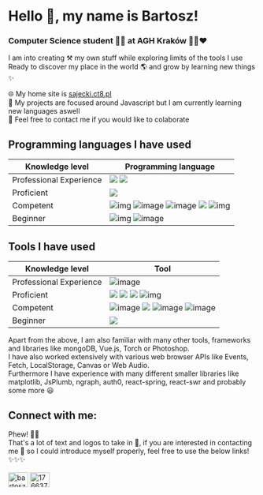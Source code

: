 # Hello 👋, my name is Bartosz!
### Computer Science student 👨‍💻 at AGH Kraków 💚🖤❤️

I am into creating ⚒️ my own stuff while exploring limits of the tools I use<br>
Ready to discover my place in the world 🌎 and grow by learning new things ✨

🌐 My home site is [sajecki.ct8.pl](sajecki.ct8.pl)<br>
🌟 My projects are focused around Javascript but I am currently learning new languages aswell<br>
🥂 Feel free to contact me if you would like to colaborate

## Programming languages I have used
| Knowledge level | Programming language |
| --- |---|
| Professional Experience | ![](https://img.shields.io/badge/JavaScript-323330?style=for-the-badge&logo=javascript&logoColor=F7DF1E) ![](https://img.shields.io/badge/TypeScript-007ACC?style=for-the-badge&logo=typescript&logoColor=white) 
| Proficient | ![](https://img.shields.io/badge/Python-FFD43B?style=for-the-badge&logo=python&logoColor=blue) |
| Competent | ![img](https://img.shields.io/badge/C-00599C?style=for-the-badge&logo=c&logoColor=white) ![image](https://img.shields.io/badge/Rust-000000?style=for-the-badge&logo=rust&logoColor=white) ![image](https://img.shields.io/badge/Java-f89b24?style=for-the-badge&logo=coffeescript&logoColor=white) ![](https://img.shields.io/badge/HTML5-E34F26?style=for-the-badge&logo=html5&logoColor=white) ![img](https://img.shields.io/badge/CSS3-1572B6?style=for-the-badge&logo=css3&logoColor=white) |
| Beginner | ![img](https://img.shields.io/badge/Dart-0175C2?style=for-the-badge&logo=dart&logoColor=white) ![image](https://img.shields.io/badge/Elixir-4B275F?style=for-the-badge&logo=elixir&logoColor=white) |

## Tools I have used
| Knowledge level | Tool |
| --- | --- |
| Professional Experience | ![image](https://img.shields.io/badge/React-20232A?style=for-the-badge&logo=react&logoColor=61DAFB) |
| Proficient | ![](https://img.shields.io/badge/React_Native-20232A?style=for-the-badge&logo=react&logoColor=61DAFB) ![](https://img.shields.io/badge/GIT-E44C30?style=for-the-badge&logo=git&logoColor=white) ![](https://img.shields.io/badge/Linux-FCC624?style=for-the-badge&logo=linux&logoColor=black) ![img](https://img.shields.io/badge/styled--components-DB7093?style=for-the-badge&logo=styled-components&logoColor=white) |
| Competent | ![image](https://img.shields.io/badge/next%20js-000000?style=for-the-badge&logo=nextdotjs&logoColor=white) ![](https://img.shields.io/badge/Actix-000000?style=for-the-badge&logo=actix&logoColor=white) ![image](https://img.shields.io/badge/MySQL-005C84?style=for-the-badge&logo=mysql&logoColor=white) ![image](https://img.shields.io/badge/Express%20js-000000?style=for-the-badge&logo=express&logoColor=white) |
| Beginner | ![](https://img.shields.io/badge/Flutter-02569B?style=for-the-badge&logo=flutter&logoColor=white) |

Apart from the above, I am also familiar with many other tools, frameworks and libraries like mongoDB, Vue.js, Torch or Photoshop.<br> 
I have also worked extensively with various web browser APIs like Events, Fetch, LocalStorage, Canvas or Web Audio.<br>
Furthermore I have experience with many different smaller libraries like matplotlib, JsPlumb, ngraph, auth0, react-spring, react-swr and probably some more 😃

## Connect with me:
Phew! 😮‍💨<br>That's a lot of text and logos to take in 🤯, if you are interested in contacting me 📡 so I could introduce myself properly, feel free to use the below links! ✨✨✨<br><br>
<a href="https://linkedin.com/in/bartosz sajecki" target="blank"><img align="center" src="https://raw.githubusercontent.com/rahuldkjain/github-profile-readme-generator/master/src/images/icons/Social/linked-in-alt.svg" alt="bartosz sajecki" height="30" width="40" /></a>
<a href="https://stackoverflow.com/users/17663717" target="blank"><img align="center" src="https://raw.githubusercontent.com/rahuldkjain/github-profile-readme-generator/master/src/images/icons/Social/stack-overflow.svg" alt="17663717" height="30" width="40" /></a>
